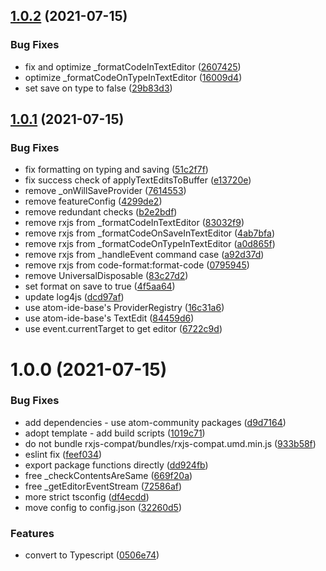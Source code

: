 ## [1.0.2](https://github.com/atom-community/atom-ide-code-format/compare/v1.0.1...v1.0.2) (2021-07-15)


### Bug Fixes

* fix and optimize _formatCodeInTextEditor ([2607425](https://github.com/atom-community/atom-ide-code-format/commit/2607425a8516718d67c9506fc8e233852e194c7e))
* optimize _formatCodeOnTypeInTextEditor ([16009d4](https://github.com/atom-community/atom-ide-code-format/commit/16009d4b247129ca599ce16165866d35aade1ba1))
* set save on type to false ([29b83d3](https://github.com/atom-community/atom-ide-code-format/commit/29b83d354dbdc5f2a5ff44e31e285e899c60f60c))

## [1.0.1](https://github.com/atom-community/atom-ide-code-format/compare/v1.0.0...v1.0.1) (2021-07-15)


### Bug Fixes

* fix formatting on typing and saving ([51c2f7f](https://github.com/atom-community/atom-ide-code-format/commit/51c2f7f320e4740fc3dbd8e1f2d7e02f9cb52eef))
* fix success check of applyTextEditsToBuffer ([e13720e](https://github.com/atom-community/atom-ide-code-format/commit/e13720e1a66af75140c77dda907d0f1c2993fb6f))
* remove _onWillSaveProvider ([7614553](https://github.com/atom-community/atom-ide-code-format/commit/761455316a61579eb40125a473a0ebca7a5788ad))
* remove featureConfig ([4299de2](https://github.com/atom-community/atom-ide-code-format/commit/4299de2e3746f9c0707a1c342406dff08ed6b57b))
* remove redundant checks ([b2e2bdf](https://github.com/atom-community/atom-ide-code-format/commit/b2e2bdf9b87f52b073f163ff79c3d710a714c208))
* remove rxjs from _formatCodeInTextEditor ([83032f9](https://github.com/atom-community/atom-ide-code-format/commit/83032f95dfeabe3f8ca841682da9956e1f3c5f8a))
* remove rxjs from _formatCodeOnSaveInTextEditor ([4ab7bfa](https://github.com/atom-community/atom-ide-code-format/commit/4ab7bfa898c9c38bb29eab6f10d7c6574a07cdff))
* remove rxjs from _formatCodeOnTypeInTextEditor ([a0d865f](https://github.com/atom-community/atom-ide-code-format/commit/a0d865f995b03bd37734e180f13feac184949324))
* remove rxjs from _handleEvent command case ([a92d37d](https://github.com/atom-community/atom-ide-code-format/commit/a92d37d61bb5339e37ffec15649754717e70fdd4))
* remove rxjs from code-format:format-code ([0795945](https://github.com/atom-community/atom-ide-code-format/commit/07959453d602a5f63cc66877aa23830d37e1d53e))
* remove UniversalDisposable ([83c27d2](https://github.com/atom-community/atom-ide-code-format/commit/83c27d226ca87e70e3cdb057a944b2005f1991ed))
* set format on save to true ([4f5aa64](https://github.com/atom-community/atom-ide-code-format/commit/4f5aa6418331e2358af13275dd7393030c9e8c48))
* update log4js ([dcd97af](https://github.com/atom-community/atom-ide-code-format/commit/dcd97afbdd243f24c189783ffd892a35bca9bf40))
* use atom-ide-base's ProviderRegistry ([16c31a6](https://github.com/atom-community/atom-ide-code-format/commit/16c31a6605a2c68958c59d0837c236943c5094d2))
* use atom-ide-base's TextEdit ([84459d6](https://github.com/atom-community/atom-ide-code-format/commit/84459d67254c1e2cc6c1116f0200adc3d880cbef))
* use event.currentTarget to get editor ([6722c9d](https://github.com/atom-community/atom-ide-code-format/commit/6722c9d7bbf3f311841e08b27392cbeb45787fbc))

# 1.0.0 (2021-07-15)


### Bug Fixes

* add dependencies - use atom-community packages ([d9d7164](https://github.com/atom-community/atom-ide-code-format/commit/d9d7164db25df401bd76d80dc96f6254d57a54e0))
* adopt template - add build scripts ([1019c71](https://github.com/atom-community/atom-ide-code-format/commit/1019c71d454ea2a01446869ac4628b15834f33de))
* do not bundle rxjs-compat/bundles/rxjs-compat.umd.min.js ([933b58f](https://github.com/atom-community/atom-ide-code-format/commit/933b58fb298936eaabe4756612354a1e9d40ce27))
* eslint fix ([feef034](https://github.com/atom-community/atom-ide-code-format/commit/feef034e679201f68653066c367b04feb16c2d39))
* export package functions directly ([dd924fb](https://github.com/atom-community/atom-ide-code-format/commit/dd924fb939f8955c1dc3814cedc52d89e06af9a7))
* free _checkContentsAreSame ([669f20a](https://github.com/atom-community/atom-ide-code-format/commit/669f20a0a24578c50f4cceee0ab29e2412214653))
* free _getEditorEventStream ([72586af](https://github.com/atom-community/atom-ide-code-format/commit/72586af562a3e01ccc3ffe0c577c96e30ceef24c))
* more strict tsconfig ([df4ecdd](https://github.com/atom-community/atom-ide-code-format/commit/df4ecdd185976e606a94d2c30e5ceb0168189dd8))
* move config to config.json ([32260d5](https://github.com/atom-community/atom-ide-code-format/commit/32260d5622dfecc6a76a7a20478c0c4cf75e51cf))


### Features

* convert to Typescript ([0506e74](https://github.com/atom-community/atom-ide-code-format/commit/0506e743f6482493d87eb40449c24c43c4db155f))
